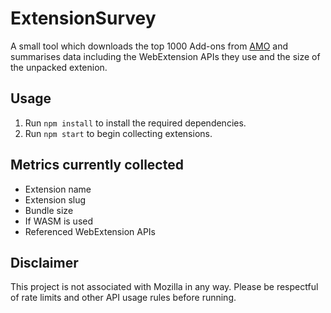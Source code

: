 # ExtensionSurvey

A small tool which downloads the top 1000 Add-ons from [AMO](https://addons.mozilla.org/) and summarises data including the WebExtension APIs they use and the size of the unpacked extenion.

## Usage

1. Run `npm install` to install the required dependencies.
1. Run `npm start` to begin collecting extensions.

## Metrics currently collected

- Extension name
- Extension slug
- Bundle size
- If WASM is used
- Referenced WebExtension APIs

## Disclaimer

This project is not associated with Mozilla in any way. Please be respectful of rate limits and other API usage rules before running.
